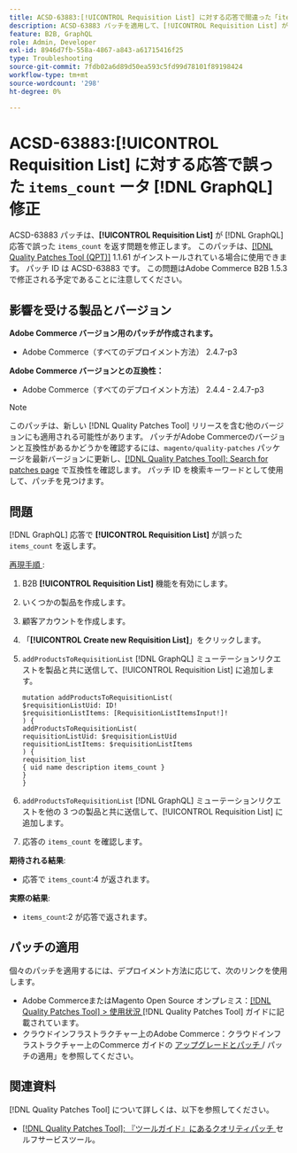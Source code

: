 ```yaml
---
title: ACSD-63883:[!UICONTROL Requisition List] に対する応答で間違った「items_count」  [!DNL GraphQL]  修正
description: ACSD-63883 パッチを適用して、[!UICONTROL Requisition List] が応答で誤った「items_count」を返す問題を修正し  [!DNL GraphQL]  ください。
feature: B2B, GraphQL
role: Admin, Developer
exl-id: 8946d7fb-558a-4867-a843-a61715416f25
type: Troubleshooting
source-git-commit: 7fdb02a6d89d50ea593c5fd99d78101f89198424
workflow-type: tm+mt
source-wordcount: '298'
ht-degree: 0%

---
```


# ACSD-63883:[!UICONTROL Requisition List] に対する応答で誤った `items_count` ータ [!DNL GraphQL] 修正

ACSD-63883 パッチは、**[!UICONTROL Requisition List]** が [!DNL GraphQL] 応答で誤った `items_count` を返す問題を修正します。 このパッチは、[[!DNL Quality Patches Tool (QPT)]](/help/tools/quality-patches-tool/quality-patches-tool-to-self-serve-quality-patches.md) 1.1.61 がインストールされている場合に使用できます。 パッチ ID は ACSD-63883 です。 この問題はAdobe Commerce B2B 1.5.3 で修正される予定であることに注意してください。

## 影響を受ける製品とバージョン

**Adobe Commerce バージョン用のパッチが作成されます。**

* Adobe Commerce（すべてのデプロイメント方法） 2.4.7-p3

**Adobe Commerce バージョンとの互換性：**

* Adobe Commerce（すべてのデプロイメント方法） 2.4.4 - 2.4.7-p3

>[!NOTE]
>
>このパッチは、新しい [!DNL Quality Patches Tool] リリースを含む他のバージョンにも適用される可能性があります。 パッチがAdobe Commerceのバージョンと互換性があるかどうかを確認するには、`magento/quality-patches` パッケージを最新バージョンに更新し、[[!DNL Quality Patches Tool]: Search for patches page](https://experienceleague.adobe.com/tools/commerce-quality-patches/index.html?lang=ja) で互換性を確認します。 パッチ ID を検索キーワードとして使用して、パッチを見つけます。

## 問題

[!DNL GraphQL] 応答で **[!UICONTROL Requisition List]** が誤った `items_count` を返します。


<u> 再現手順 </u>:

1. B2B **[!UICONTROL Requisition List]** 機能を有効にします。
1. いくつかの製品を作成します。
1. 顧客アカウントを作成します。
1. 「**[!UICONTROL Create new Requisition List]**」をクリックします。
1. `addProductsToRequisitionList` [!DNL GraphQL] ミューテーションリクエストを製品と共に送信して、[!UICONTROL Requisition List] に追加します。

   ```
   mutation addProductsToRequisitionList(
   $requisitionListUid: ID!
   $requisitionListItems: [RequisitionListItemsInput!]!
   ) {
   addProductsToRequisitionList(
   requisitionListUid: $requisitionListUid
   requisitionListItems: $requisitionListItems
   ) {
   requisition_list
   { uid name description items_count }
   }
   }
   ```

1. `addProductsToRequisitionList` [!DNL GraphQL] ミューテーションリクエストを他の 3 つの製品と共に送信して、[!UICONTROL Requisition List] に追加します。
1. 応答の `items_count` を確認します。

**期待される結果**:

* 応答で `items_count`:4 が返されます。

**実際の結果**:

* `items_count`:2 が応答で返されます。

## パッチの適用

個々のパッチを適用するには、デプロイメント方法に応じて、次のリンクを使用します。

* Adobe CommerceまたはMagento Open Source オンプレミス：[[!DNL Quality Patches Tool] > 使用状況 ](/help/tools/quality-patches-tool/usage.md) [!DNL Quality Patches Tool] ガイドに記載されています。
* クラウドインフラストラクチャー上のAdobe Commerce：クラウドインフラストラクチャー上のCommerce ガイドの [ アップグレードとパッチ ](https://experienceleague.adobe.com/docs/commerce-cloud-service/user-guide/develop/upgrade/apply-patches.html?lang=ja)/ パッチの適用」を参照してください。


## 関連資料

[!DNL Quality Patches Tool] について詳しくは、以下を参照してください。

* [[!DNL Quality Patches Tool]: 『ツールガイド』にあるクオリティパッチ ](/help/tools/quality-patches-tool/quality-patches-tool-to-self-serve-quality-patches.md) セルフサービスツール。
